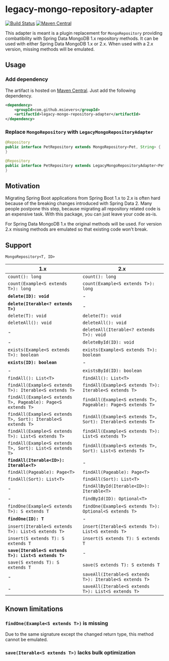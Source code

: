 # legacy-mongo-repository-adapter

[![Build Status](https://travis-ci.org/msievers/legacy-mongo-repository-adapter.svg?branch=master)](https://travis-ci.org/msievers/legacy-mongo-repository-adapter) [![Maven Central](https://img.shields.io/maven-central/v/com.github.msievers/legacy-mongo-repository-adapter.svg?label=Maven%20Central)](https://search.maven.org/search?q=g:%22com.github.msievers%22%20AND%20a:%22legacy-mongo-repository-adapter%22)

This adapter is meant is a plugin replacement for `MongoRepository` providing combatibility with Spring Data MongoDB  1.x repository methods. It can be used with either Spring Data MongoDB 1.x or 2.x. When used with a 2.x version, missing methods will be emulated.

## Usage

### Add dependency

The artifact is hosted on [Maven Central](https://search.maven.org/artifact/com.github.msievers/legacy-mongo-repository-adapter). Just add the following dependency.

```xml
<dependency>
    <groupId>com.github.msievers</groupId>
    <artifactId>legacy-mongo-repository-adapter</artifactId>
</dependency>
```

### Replace `MongoRepository` with `LegacyMongoRepositoryAdapter`

```java
@Repository
public interface PetRepository extends MongoRepository<Pet, String> {
}
```

```java
@Repository
public interface PetRepository extends LegacyMongoRepositoryAdapter<Pet, String> {
}
```

## Motivation

Migrating Spring Boot applications from Spring Boot 1.x to 2.x is often hard because of the breaking changes introduced with Spring Data 2. Many people postpone this step, because migrating all repository related code is an expensive task. With this package, you can just leave your code as-is.

For Spring Data MongoDB 1.x the original methods will be used. For version 2.x missing methods are emulated so that existing code won't break.

## Support

`MongoRepository<T, ID>`

| 1.x                                                          | 2.x                                                          |
| ---                                                          | ---                                                          |
| `count(): long`                                              | `count(): long`                                              |
| `count(Example<S extends T>): long`                          | `count(Example<S extends T>): long`                          |
| **`delete(ID): void`**                                       | -                                                            |
| **`delete(Iterable<? extends T>)`**                          | -                                                            |
| `delete(T): void`                                            | `delete(T): void`                                            |
| `deleteAll(): void`                                          | `deleteAll(): void`                                          |
| -                                                            | `deleteAll(Iterable<? extends T>): void`                     |
| -                                                            | `deleteById(ID): void`                                       |
| `exists(Example<S extends T>): boolean`                      | `exists(Example<S extends T>): boolean`                      |
| **`exists(ID): boolean`**                                    | -                                                            |
| -                                                            | `existsById(ID): boolean`                                    |
| `findAll(): List<T>`                                         | `findAll(): List<T>`                                         |
| `findAll(Example<S extends T>): Iterable<S extends T>`       | `findAll(Example<S extends T>): Iterable<S extends T>`       |
| `findAll(Example<S extends T>, Pageable): Page<S extends T>` | `findAll(Example<S extends T>, Pageable): Page<S extends T>` |
| `findAll(Example<S extends T>, Sort): Iterable<S extends T>` | `findAll(Example<S extends T>, Sort): Iterable<S extends T>` |
| `findAll(Example<S extends T>): List<S extends T>`           | `findAll(Example<S extends T>): List<S extends T>`           |
| `findAll(Example<S extends T>, Sort): List<S extends T>`     | `findAll(Example<S extends T>, Sort): List<S extends T>`     |
| **`findAll(Iterable<ID>): Iterable<T>`**                     | -                                                            |
| `findAll(Pageable): Page<T>`                                 | `findAll(Pageable): Page<T>`                                 |
| `findAll(Sort): List<T>`                                     | `findAll(Sort): List<T>`                                     |
| -                                                            | `findAllById(Iterable<ID>): Iterable<T>`                     |
| -                                                            | `findById(ID): Optional<T>`                                  |
| `findOne(Example<S extends T>): S extends T`                 | `findOne(Example<S extends T>): Optional<S extends T>`       |
| **`findOne(ID): T`**                                         | -                                                            |
| `insert(Iterable<S extends T>): List<S extends T>`           | `insert(Iterable<S extends T>): List<S extends T>`           |
| `insert(S extends T): S extends T`                           | `insert(S extends T): S extends T`                           |
| **`save(Iterable<S extends T>): List<S extends T>`**         | -                                                            |
| `save(S extends T): S extends T`                             | `save(S extends T): S extends T`                             |
| -                                                            | `saveAll(Iterable<S extends T>): Iterable<S extends T>`      |
| -                                                            | `saveAll(Iterable<S extends T>): List<S extends T>`          |

## Known limitations

### `findOne(Example<S extends T>)` is missing

Due to the same signature except the changed return type, this method cannot be emulated.

### `save(Iterable<S extends T>)` lacks bulk optimization
